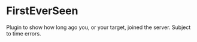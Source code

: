 # FirstEverSeen
Plugin to show how long ago you, or your target, joined the server. Subject to time errors.
